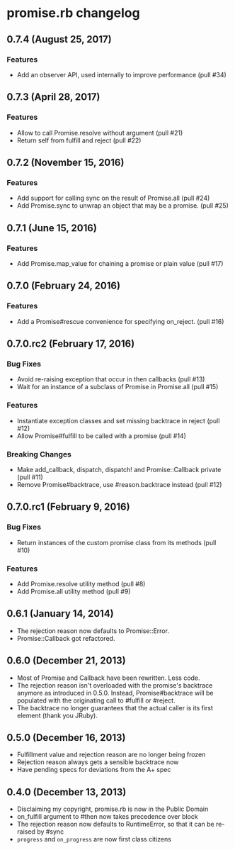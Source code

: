 # promise.rb changelog

## 0.7.4 (August 25, 2017)

### Features

* Add an observer API, used internally to improve performance (pull #34)

## 0.7.3 (April 28, 2017)

### Features

* Allow to call Promise.resolve without argument (pull #21)
* Return self from fulfill and reject (pull #22)

## 0.7.2 (November 15, 2016)

### Features

* Add support for calling sync on the result of Promise.all (pull #24)
* Add Promise.sync to unwrap an object that may be a promise. (pull #25)

## 0.7.1 (June 15, 2016)

### Features

* Add Promise.map_value for chaining a promise or plain value (pull #17)

## 0.7.0 (February 24, 2016)

### Features

* Add a Promise#rescue convenience for specifying on_reject. (pull #16)

## 0.7.0.rc2 (February 17, 2016)

### Bug Fixes

* Avoid re-raising exception that occur in then callbacks (pull #13)
* Wait for an instance of a subclass of Promise in Promise.all (pull #15)

### Features

* Instantiate exception classes and set missing backtrace in reject (pull #12)
* Allow Promise#fulfill to be called with a promise (pull #14)

### Breaking Changes

* Make add_callback, dispatch, dispatch! and Promise::Callback private (pull #11)
* Remove Promise#backtrace, use #reason.backtrace instead (pull #12)

## 0.7.0.rc1 (February 9, 2016)

### Bug Fixes

* Return instances of the custom promise class from its methods (pull #10)

### Features

* Add Promise.resolve utility method (pull #8)
* Add Promise.all utility method (pull #9)

## 0.6.1 (January 14, 2014)

* The rejection reason now defaults to Promise::Error.
* Promise::Callback got refactored.

## 0.6.0 (December 21, 2013)

* Most of Promise and Callback have been rewritten. Less code.
* The rejection reason isn't overloaded with the promise's backtrace anymore as
  introduced in 0.5.0. Instead, Promise#backtrace will be populated with the
  originating call to #fulfill or #reject.
* The backtrace no longer guarantees that the actual caller is its first
  element (thank you JRuby).

## 0.5.0 (December 16, 2013)

* Fulfillment value and rejection reason are no longer being frozen
* Rejection reason always gets a sensible backtrace now
* Have pending specs for deviations from the A+ spec

## 0.4.0 (December 13, 2013)

* Disclaiming my copyright, promise.rb is now in the Public Domain
* on_fulfill argument to #then now takes precedence over block
* The rejection reason now defaults to RuntimeError, so that it can be re-raised by #sync
* `progress` and `on_progress` are now first class citizens
